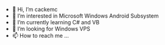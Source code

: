 - 👋 Hi, I’m cackemc
- 👀 I’m interested in Microsoft Windows Android Subsystem
- 🌱 I’m currently learning C# and VB
- 💞️ I’m looking for Windows VPS
- 📫 How to reach me ...

<!---
misha99fr/misha99fr is a ✨ special ✨ repository because its `README.md` (this file) appears on your GitHub profile.
You can click the Preview link to take a look at your changes.
--
